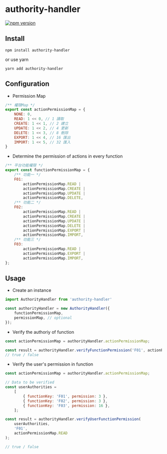 # authority-handler
[![npm version](https://img.shields.io/npm/v/authority-handler)](https://www.npmjs.com/package/authority-handler)

## Install

```
npm install authority-handler
```

or use yarn

```
yarn add authority-handler
```

## Configuration
* Permission Map
```js
/** 權限Map */
export const actionPermissionMap = {
    NONE: 0,
    READ: 1 << 0, // 1 讀取
    CREATE: 1 << 1, // 2 建立
    UPDATE: 1 << 2, // 4 更新
    DELETE: 1 << 3, // 8 刪除
    EXPORT: 1 << 4, // 16 匯出
    IMPORT: 1 << 5, // 32 匯入
}
```

* Determine the permission of actions in every function
```js
/** 平台功能權限 */
export const functionPermissionMap = {
    /** 功能一 */
    F01:
        actionPermissionMap.READ |
        actionPermissionMap.CREATE |
        actionPermissionMap.UPDATE |
        actionPermissionMap.DELETE,
    /** 功能二 */
    F02:
        actionPermissionMap.READ |
        actionPermissionMap.CREATE |
        actionPermissionMap.UPDATE |
        actionPermissionMap.DELETE |
        actionPermissionMap.EXPORT |
        actionPermissionMap.IMPORT,
    /** 功能三 */
    F03:
        actionPermissionMap.READ | 
        actionPermissionMap.EXPORT | 
        actionPermissionMap.IMPORT,
};
```


## Usage

* Create an instance
```js
import AuthorityHandler from 'authority-handler'

const authorityHandler = new AuthorityHandler({ 
    functionPermissionMap, 
    permissionMap, // optional
});
``` 

* Verify the authoriy of function
```js
const actionPermissionMap = authorityHandler.actionPermissionMap;

const result = authorityHandler.verifyFunctionPermission('F01', actionPermissionMap.READ);
// true / false
```

* Verify the user's permission in function
```js
const actionPermissionMap = authorityHandler.actionPermissionMap;

// Data to be verified
const userAuthorities = 
    [
        { functionKey: 'F01', permission: 3 },
        { functionKey: 'F02', permission: 3 },
        { functionKey: 'F03', permission: 16 },
    ];

const result = authorityHandler.verifyUserFunctionPermission(
    userAuthorities, 
    'F01', 
    actionPermissionMap.READ
);

// true / false
```
